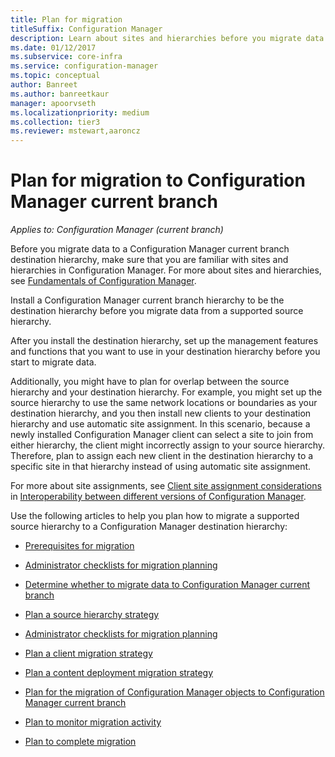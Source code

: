 ```yaml
---
title: Plan for migration
titleSuffix: Configuration Manager
description: Learn about sites and hierarchies before you migrate data to a Configuration Manager current branch destination hierarchy.
ms.date: 01/12/2017
ms.subservice: core-infra
ms.service: configuration-manager
ms.topic: conceptual
author: Banreet
ms.author: banreetkaur
manager: apoorvseth
ms.localizationpriority: medium
ms.collection: tier3
ms.reviewer: mstewart,aaroncz 
---
```

# Plan for migration to Configuration Manager current branch

*Applies to: Configuration Manager (current branch)*

Before you migrate data to a Configuration Manager current branch destination hierarchy, make sure that you are familiar with sites and hierarchies in Configuration Manager. For more about sites and hierarchies, see [Fundamentals of Configuration Manager](../../core/understand/fundamentals.md).  

Install a Configuration Manager current branch hierarchy to be the destination hierarchy before you migrate data from a supported source hierarchy.  

After you install the destination hierarchy, set up the management features and functions that you want to use in your destination hierarchy before you start to migrate data.  

Additionally, you might have to plan for overlap between the source hierarchy and your destination hierarchy. For example, you might set up the source hierarchy to use the same network locations or boundaries as your destination hierarchy, and you then install new clients to your destination hierarchy and use automatic site assignment. In this scenario, because a newly installed Configuration Manager client can select a site to join from either hierarchy, the client might incorrectly assign to your source hierarchy. Therefore, plan to assign each new client in the destination hierarchy to a specific site in that hierarchy instead of using automatic site assignment.  

For more about site assignments, see [Client site assignment considerations](../../core/plan-design/hierarchy/interoperability-between-different-versions.md#client-site-assignment-considerations) in [Interoperability between different versions of Configuration Manager](../../core/plan-design/hierarchy/interoperability-between-different-versions.md).  

Use the following articles to help you plan how to migrate a supported source hierarchy to a Configuration Manager destination hierarchy:

-   [Prerequisites for migration](../../core/migration/prerequisites-for-migration.md)  

-   [Administrator checklists for migration planning](../../core/migration/administrator-checklists-for-migration-planning.md)  

-   [Determine whether to migrate data to Configuration Manager current branch](../../core/migration/determine-whether-to-migrate-data.md)  

-   [Plan a source hierarchy strategy](../../core/migration/planning-a-source-hierarchy-strategy.md)  

-   [Administrator checklists for migration planning](../../core/migration/administrator-checklists-for-migration-planning.md)  

-   [Plan a client migration strategy](../../core/migration/planning-a-client-migration-strategy.md)  

-   [Plan a content deployment migration strategy](../../core/migration/planning-a-content-deployment-migration-strategy.md)  

-   [Plan for the migration of Configuration Manager objects to Configuration Manager current branch](../../core/migration/planning-for-the-migration-of-objects.md)  

-   [Plan to monitor migration activity](../../core/migration/planning-to-monitor-migration-activity.md)  

-   [Plan to complete migration](../../core/migration/planning-to-complete-migration.md)  
